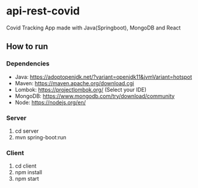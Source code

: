 # api-rest-covid
Covid Tracking App made with Java(Springboot), MongoDB and React

## How to run
### Dependencies
- Java: https://adoptopenjdk.net/?variant=openjdk11&jvmVariant=hotspot
- Maven: https://maven.apache.org/download.cgi
- Lombok: https://projectlombok.org/ (Select your IDE)
- MongoDB: https://www.mongodb.com/try/download/community
- Node: https://nodejs.org/en/

### Server
1. cd server
2. mvn spring-boot:run

### Client
1. cd client
2. npm install
3. npm start
